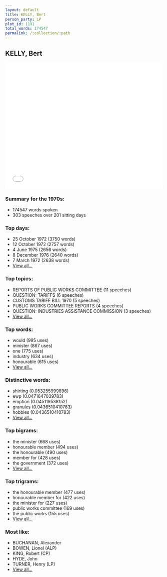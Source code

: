 ```yaml
---
layout: default
title: KELLY, Bert
person_party: LP
plot_id: 1191
total_words: 174547
permalink: /:collection/:path
---
```


## KELLY, Bert

<iframe width="100%" height="400" frameborder="0" scrolling="no" src="//plot.ly/~wragge/1191.embed"></iframe>


### Summary for the 1970s:

* 174547 words spoken
* 303 speeches over 201 sitting days


### Top days:

* 25 October 1972 (3750 words)
* 12 October 1972 (2757 words)
* 4 June 1975 (2656 words)
* 8 December 1976 (2640 words)
* 7 March 1972 (2638 words)
* [View all...](days/)


### Top topics:

* REPORTS OF PUBLIC WORKS COMMITTEE (11 speeches)
* QUESTION: TARIFFS (6 speeches)
* CUSTOMS TARIFF BILL 1970 (5 speeches)
* PUBLIC WORKS COMMITTEE REPORTS (4 speeches)
* QUESTION: INDUSTRIES ASSISTANCE COMMISSION (3 speeches)
* [View all...](topics/)


### Top words:

* would (995 uses)
* minister (867 uses)
* one (775 uses)
* industry (634 uses)
* honourable (615 uses)
* [View all...](words/)


### Distinctive words:

* shirting (0.053255999896)
* ewp (0.0471647039783)
* emption (0.045119538152)
* granules (0.0436510410783)
* hobbles (0.0436510410783)
* [View all...](sig_words/)


### Top bigrams:

* the minister (668 uses)
* honourable member (494 uses)
* the honourable (490 uses)
* member for (428 uses)
* the government (372 uses)
* [View all...](bigrams/)


### Top trigrams:

* the honourable member (477 uses)
* honourable member for (422 uses)
* the minister for (227 uses)
* public works committee (169 uses)
* the public works (155 uses)
* [View all...](trigrams/)


### Most like:

* BUCHANAN, Alexander 
* BOWEN, Lionel (ALP)
* KING, Robert (CP)
* HYDE, John 
* TURNER, Henry (LP)
* [View all...](similarities/)
